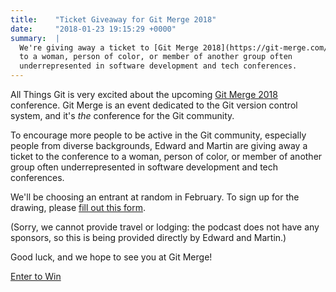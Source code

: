 ```yaml
---
title:    "Ticket Giveaway for Git Merge 2018"
date:     "2018-01-23 19:15:29 +0000"
summary:  |
  We're giving away a ticket to [Git Merge 2018](https://git-merge.com/)
  to a woman, person of color, or member of another group often
  underrepresented in software development and tech conferences.
---
```


All Things Git is very excited about the upcoming [Git Merge
2018](https://git-merge.com/) conference.  Git Merge is an event
dedicated to the Git version control system, and it's _the_ conference
for the Git community.

To encourage more people to be active in the Git community, especially
people from diverse backgrounds, Edward and Martin are giving away
a ticket to the conference to a woman, person of color, or member of
another group often underrepresented in software development and tech
conferences.

We'll be choosing an entrant at random in February.  To sign up for
the drawing, please <a href="https://goo.gl/forms/PXWYYbWPS7RXT9Pv2" target="_blank" rel="noopener">fill out this form</a>.

(Sorry, we cannot provide travel or lodging:  the podcast does not have
any sponsors, so this is being provided directly by Edward and Martin.)

Good luck, and we hope to see you at Git Merge!

<a href="https://goo.gl/forms/PXWYYbWPS7RXT9Pv2" target="_blank" rel="noopener" class="button">Enter to Win</a>
